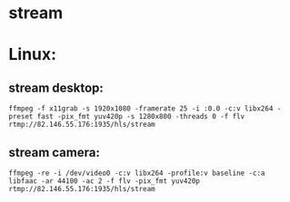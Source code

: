 # stream

# Linux:

## stream desktop:

```
ffmpeg -f x11grab -s 1920x1080 -framerate 25 -i :0.0 -c:v libx264 -preset fast -pix_fmt yuv420p -s 1280x800 -threads 0 -f flv rtmp://82.146.55.176:1935/hls/stream
```

## stream camera:

```
ffmpeg -re -i /dev/video0 -c:v libx264 -profile:v baseline -c:a libfaac -ar 44100 -ac 2 -f flv -pix_fmt yuv420p rtmp://82.146.55.176:1935/hls/stream
```
